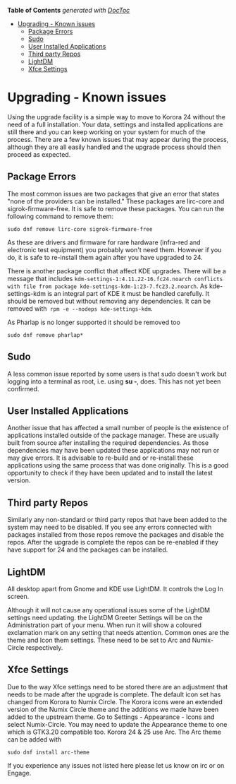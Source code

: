 <!-- START doctoc generated TOC please keep comment here to allow auto update -->
<!-- DON'T EDIT THIS SECTION, INSTEAD RE-RUN doctoc TO UPDATE -->
**Table of Contents**  *generated with [DocToc](https://github.com/thlorenz/doctoc)*

- [Upgrading - Known issues](#upgrading---known-issues)
  - [Package Errors](#package-errors)
  - [Sudo](#sudo)
  - [User Installed Applications](#user-installed-applications)
  - [Third party Repos](#third-party-repos)
  - [LightDM](#lightdm)
  - [Xfce Settings](#xfce-settings)

<!-- END doctoc generated TOC please keep comment here to allow auto update -->

# Upgrading - Known issues

Using the upgrade facility is a simple way to move to Korora 24 without the need of a full installation. Your data, settings and installed applications are still there and you can keep working on your system for much of the process. There are a few known issues that may appear during the process, although they are all easily handled and the upgrade process should then proceed as expected.

## Package Errors

The most common issues are two packages that give an error that states "none of the providers can be installed." These packages are lirc-core and sigrok-firmware-free. It is safe to remove these packages. You can run the following command to remove them:

```
sudo dnf remove lirc-core sigrok-firmware-free
```

As these are drivers and firmware for rare hardware (infra-red and electronic test equipment) you probably won't need them. However if you do, it is safe to re-install them again after you have upgraded to 24.

There is another package conflict that affect KDE upgrades. There will be a message that includes `kdm-settings-1:4.11.22-16.fc24.noarch conflicts with file from package kde-settings-kdm-1:23-7.fc23.2.noarch`. As kde-settings-kdm is an integral part of KDE it must be handled carefully. It should be removed but without removing any dependencies. It can be removed with` rpm -e --nodeps kde-settings-kdm`.

As Pharlap is no longer supported it should be removed too

```
sudo dnf remove pharlap*
```

## Sudo

A less common issue reported by some users is that sudo doesn't work but logging into a terminal as root, i.e. using **su -**, does. This has not yet been confirmed.

## User Installed Applications

Another issue that has affected a small number of people is the existence of applications installed outside of the package manager. These are usually built from source after installing the required dependencies. As those dependencies may have been updated these applications may not run or may give errors. It is advisable to re-build and or re-install these applications using the same process that was done originally. This is a good opportunity to check if they have been updated and to install the latest version.

## Third party Repos

Similarly any non-standard or third party repos that have been added to the system may need to be disabled. If you see any errors connected with packages installed from those repos remove the packages and disable the repos. After the upgrade is complete the repos can be re-enabled if they have support for 24 and the packages can be installed.

## LightDM

All desktop apart from Gnome and KDE use LightDM. It controls the Log In screen.

Although it will not cause any operational issues some of the LightDM settings need updating. the LightDM Greeter Settings will be on the Administration part of your menu. When run it will show a coloured exclamation mark on any setting that needs attention. Common ones are the theme and Icon them settings. These need to be set to Arc and Numix-Circle respectively.

## Xfce Settings

Due to the way Xfce settings need to be stored there are an adjustment that needs to be made after the upgrade is complete. The default icon set has changed from Korora to Numix Circle. The Korora icons were an extended version of the Numix Circle theme and the additions we made have been added to the upstream theme. Go to Settings - Appearance - Icons and select Numix-Circle. You may need to update the Appearance theme to one which is GTK3.20 compatible too. Korora 24 & 25 use Arc. The Arc theme can be added with

```
sudo dnf install arc-theme
```

If you experience any issues not listed here please let us know on irc or on Engage.
